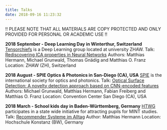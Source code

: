 ```yaml
---
title: Talks
date: 2018-09-16 11:23:32
---
```


!! PLEASE NOTE THAT ALL MATERIALS ARE COPY PROTECTED AND ONLY PROVIDED FOR PERSONAL OR ACADEMIC USE !!

**2018 September - Deep Learning Day in Winterthur, Switzerland**
[Tensorchiefs](https://tensorchiefs.github.io/dlday2018/) is a Deep Learning group located at university ZHAW.
Talk: [Rediscovering ICA properties in Neural Networks](/assets/docs/2018_Presentation_ICA.pdf)
Authors: Matthias Hermann, Michael Grunwald, Thomas Gnädig and Matthias O. Franz
Location: ZHAW (ZH), Switzerland

**2018 August - SPIE Optics & Photonics in San-Diego (CA), USA**
[SPIE](https://spie.org/?SSO=1) is the international society for optics and photonics.
Talk: [Optical Surface Detection: A novelty detection approach based on CNN-encoded features](/assets/docs/2018_SPIE_Grunwald_Hermann.pdf)
Authors: Michael Grunwald, Matthias Hermann, Fabian Freiberg and Matthias O. Franz
Location: Convention Center San Diego (CA), USA

**2018 March - School kids day in Baden-Württemberg, Germany**
[HTWG](https://www.htwg-konstanz.de/bachelor/angewandte-informatik/studieninteressierte-gaeste/angebote-fuer-schuelerinnen/girls-day) participates in a state wide initiative for attracting pupils for MINT studies.
Talk: [Recommender Systeme im Alltag](/assets/docs/2018_RecommenderSystems.pdf)
Author: Matthias Hermann
Location: Hochschule Konstanz (BW), Germany